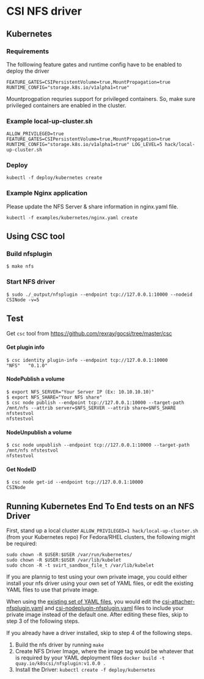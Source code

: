 # CSI NFS driver

## Kubernetes
### Requirements

The folllowing feature gates and runtime config have to be enabled to deploy the driver

```
FEATURE_GATES=CSIPersistentVolume=true,MountPropagation=true
RUNTIME_CONFIG="storage.k8s.io/v1alpha1=true"
```

Mountprogpation requries support for privileged containers. So, make sure privileged containers are enabled in the cluster.

### Example local-up-cluster.sh

```ALLOW_PRIVILEGED=true FEATURE_GATES=CSIPersistentVolume=true,MountPropagation=true RUNTIME_CONFIG="storage.k8s.io/v1alpha1=true" LOG_LEVEL=5 hack/local-up-cluster.sh```

### Deploy

```kubectl -f deploy/kubernetes create```

### Example Nginx application
Please update the NFS Server & share information in nginx.yaml file.

```kubectl -f examples/kubernetes/nginx.yaml create```

## Using CSC tool

### Build nfsplugin
```
$ make nfs
```

### Start NFS driver
```
$ sudo ./_output/nfsplugin --endpoint tcp://127.0.0.1:10000 --nodeid CSINode -v=5
```

## Test
Get ```csc``` tool from https://github.com/rexray/gocsi/tree/master/csc

#### Get plugin info
```
$ csc identity plugin-info --endpoint tcp://127.0.0.1:10000
"NFS"	"0.1.0"
```

#### NodePublish a volume
```
$ export NFS_SERVER="Your Server IP (Ex: 10.10.10.10)"
$ export NFS_SHARE="Your NFS share"
$ csc node publish --endpoint tcp://127.0.0.1:10000 --target-path /mnt/nfs --attrib server=$NFS_SERVER --attrib share=$NFS_SHARE nfstestvol
nfstestvol
```

#### NodeUnpublish a volume
```
$ csc node unpublish --endpoint tcp://127.0.0.1:10000 --target-path /mnt/nfs nfstestvol
nfstestvol
```

#### Get NodeID
```
$ csc node get-id --endpoint tcp://127.0.0.1:10000
CSINode
```
## Running Kubernetes End To End tests on an NFS Driver

First, stand up a local cluster `ALLOW_PRIVILEGED=1 hack/local-up-cluster.sh` (from your Kubernetes repo)
For Fedora/RHEL clusters, the following might be required:
  ```
  sudo chown -R $USER:$USER /var/run/kubernetes/
  sudo chown -R $USER:$USER /var/lib/kubelet
  sudo chcon -R -t svirt_sandbox_file_t /var/lib/kubelet
  ```
If you are plannig to test using your own private image, you could either install your nfs driver using your own set of YAML files, or edit the existing YAML files to use that private image.

When using the [existing set of YAML files](https://github.com/kubernetes-csi/csi-driver-nfs/tree/master/deploy/kubernetes), you would edit the [csi-attacher-nfsplugin.yaml](https://github.com/kubernetes-csi/csi-driver-nfs/blob/master/deploy/kubernetes/csi-attacher-nfsplugin.yaml#L46) and [csi-nodeplugin-nfsplugin.yaml](https://github.com/kubernetes-csi/csi-driver-nfs/blob/master/deploy/kubernetes/csi-nodeplugin-nfsplugin.yaml#L45) files to include your private image instead of the default one. After editing these files, skip to step 3 of the following steps.

If you already have a driver installed, skip to step 4 of the following steps.

1) Build the nfs driver by running `make`
2) Create NFS Driver Image, where the image tag would be whatever that is required by your YAML deployment files        `docker build -t quay.io/k8scsi/nfsplugin:v1.0.0 .`
3) Install the Driver: `kubectl create -f deploy/kubernetes`
